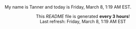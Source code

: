 My name is Tanner and today is Friday, March 8, 1:19 AM EST.

<p align="center">This <i>README</i> file is generated <b>every 3 hours</b>!</br>Last refresh: Friday, March 8, 1:19 AM EST<br /></p>

